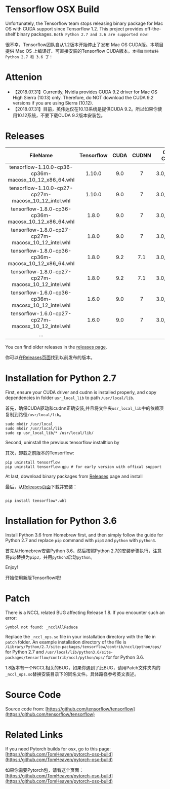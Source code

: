 # Tensorflow OSX Build

Unfortunately, the Tensorflow team stops releasing binary package for Mac OS with CUDA support since Tensorflow 1.2. This project provides off-the-shelf binary packages. ``Both Python 2.7 and 3.6 are supported now!``

很不幸，Tensorflow团队自从1.2版本开始停止了发布 Mac OS CUDA版。本项目提供 Mac OS 上编译好、可直接安装的Tensorflow CUDA版本。``本项目同时支持Python 2.7 和 3.6 了！``

# Attenion
+ 【2018.07.31】Currently, Nvidia provides CUDA 9.2 driver for Mac OS High Sierra (10.13) only. Therefore, do NOT download the CUDA 9.2 versions if you are using Sierra (10.12).
+ 【2018.07.31】目前，英伟达仅在10.13系统是提供CUDA 9.2。所以如果你使用10.12系统，不要下载CUDA 9.2版本安装包。


# Releases

| FileName | Tensorflow  | CUDA | CUDNN | Compute Capability | Compilation Time |
|:--:|:--:|:--:|:--:|:--:|:--:|
| tensorflow-1.10.0-cp36-cp36m-macosx\_10\_12\_x86_64.whl | 1.10.0 | 9.0 | 7 | 3.0,3.5,5.2,6.1 | 2018-08-13 |
| tensorflow-1.10.0-cp27-cp27m-macosx\_10\_12\_intel.whl | 1.10.0 | 9.0 | 7 | 3.0,3.5,5.2,6.1 | 2018-08-13 |
| tensorflow-1.8.0-cp36-cp36m-macosx\_10\_12\_x86_64.whl | 1.8.0 | 9.0 | 7 | 3.0,3.5,5.2,6.1 | 2018-08-01 |
| tensorflow-1.8.0-cp27-cp27m-macosx\_10\_12\_intel.whl | 1.8.0 | 9.0 | 7 | 3.0,3.5,5.2,6.1 | 2018-08-01 |
| tensorflow-1.8.0-cp36-cp36m-macosx\_10\_12\_x86_64.whl | 1.8.0 | 9.2 | 7.1 | 3.0,3.5,5.2,6.1 | 2018-07-30 |
| tensorflow-1.8.0-cp27-cp27m-macosx\_10\_12\_intel.whl | 1.8.0 | 9.2 | 7.1 | 3.0,3.5,5.2,6.1 | 2018-07-30 |
| tensorflow-1.6.0-cp36-cp36m-macosx\_10\_12\_intel.whl | 1.6.0 | 9.0 | 7 | 3.0,3.5,5.2,6.1 | 2018-04-23 |
| tensorflow-1.6.0-cp27-cp27m-macosx\_10\_12\_intel.whl | 1.6.0 | 9.0 | 7 | 3.0,3.5,5.2,6.1 | 2018-04-23 |
| ... |


You can find older releases in the [releases page](https://github.com/TomHeaven/tensorflow-osx-build/releases).

你可以在[Releases页面](https://github.com/TomHeaven/tensorflow-osx-build/releases)找到以前发布的版本。


# Installation for Python 2.7

First, ensure your CUDA driver and cudnn is installed properly, and copy dependencies in folder `usr_local_lib` to path `/usr/local/lib`.

首先，确保CUDA驱动和cudnn正确安装,并且将文件夹`usr_local_lib`中的依赖项复制到路径`/usr/local/lib`。

```
sudo mkdir /usr/local
sudo mkdir /usr/local/lib
sudo cp usr_local_lib/* /usr/local/lib/
```

Second, uninstall the previous tensorflow installtion by

其次，卸载之前版本的Tensorflow:

```
pip uninstall tensorflow
pip uninstall tensorflow-gpu # for early version with offical support
```

At last, download binary packages from [Releases](https://github.com/TomHeaven/tensorflow-osx-build/releases) page and install

最后，从[Releases页面](https://github.com/TomHeaven/tensorflow-osx-build/releases)下载并安装：

```

pip install tensorflow*.whl
```

# Installation for Python 3.6

Install Python 3.6 from Homebrew first, and then simply follow the guide for Python 2.7 and replace `pip` command with `pip3` and `python` with `python3`.

首先从Homebrew安装Python 3.6，然后按照Python 2.7的安装步骤执行，注意将`pip`替换为`pip3`，并用`python3`启动`python`。



Enjoy!

开始使用新版Tensorflow吧!

# Patch
There is a NCCL related BUG affecting Release 1.8. If you encounter such an error:

```
Symbol not found: _ncclAllReduce
```

Replace the `_nccl_ops.so` file in your installation directory with the file in `patch` folder. An example installation directory of the file is `/Library/Python/2.7/site-packages/tensorflow/contrib/nccl/python/ops/` for Python 2.7  and `/usr/local/lib/python3.6/site-packages/tensorflow/contrib/nccl/python/ops/` for for Python 3.6.


1.8版本有一个NCCL相关的BUG，如果你遇到了此BUG，请用Patch文件夹内的`_nccl_ops.so`替换安装目录下的同名文件。具体路径参考英文表述。


# Source Code

Source code from: [https://github.com/tensorflow/tensorflow](https://github.com/tensorflow/tensorflow)

# Related Links

If you need Pytorch builds for osx, go to this page: [https://github.com/TomHeaven/pytorch-osx-build](https://github.com/TomHeaven/pytorch-osx-build)

如果你需要Pytorch包，请看这个页面：[https://github.com/TomHeaven/pytorch-osx-build](https://github.com/TomHeaven/pytorch-osx-build)